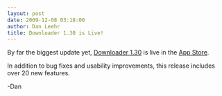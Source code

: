 ```yaml
---
layout: post
date: 2009-12-08 03:18:00
author: Dan Leehr
title: Downloader 1.30 is Live!
---
```


By far the biggest update yet, [Downloader 1.30](/downloader) is live in the [App Store](itms://itunes.apple.com/us/app/downloader-download-view-share/id318884764?mt=8).

<p>In addition to bug fixes and usability improvements, this release includes over 20 new features.
<p>-Dan
